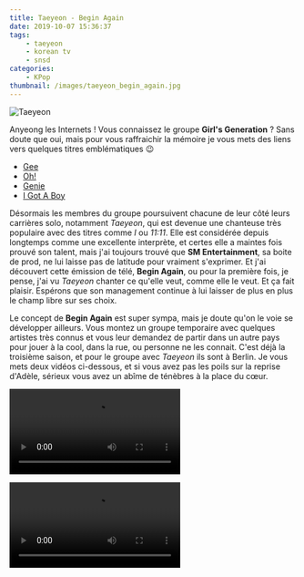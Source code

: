 ```yaml
---
title: Taeyeon - Begin Again
date: 2019-10-07 15:36:37
tags: 
    - taeyeon
    - korean tv
    - snsd
categories: 
    - KPop
thumbnail: /images/taeyeon_begin_again.jpg
---
```

![Taeyeon](/images/taeyeon_begin_again.jpg)

Anyeong les Internets ! Vous connaissez le groupe **Girl's Generation** ? Sans doute que oui, mais pour vous raffraichir la mémoire je vous mets des liens vers quelques titres emblématiques 😉

* [Gee](https://www.youtube.com/watch?v=U7mPqycQ0tQ)
* [Oh!](https://www.youtube.com/watch?v=TGbwL8kSpEk)
* [Genie](https://www.youtube.com/watch?v=6SwiSpudKWI)
* [I Got A Boy](https://www.youtube.com/watch?v=wq7ftOZBy0E)

Désormais les membres du groupe poursuivent chacune de leur côté leurs carrières solo, notamment *Taeyeon*, qui est devenue une chanteuse très populaire avec des titres comme *I* ou *11:11*. Elle est considérée depuis longtemps comme une excellente interprète, et certes elle a maintes fois prouvé son talent, mais j'ai toujours trouvé que **SM Entertainment**, sa boite de prod, ne lui laisse pas de latitude pour vraiment s'exprimer. Et j'ai découvert cette émission de télé, **Begin Again**, ou pour la première fois, je pense, j'ai vu *Taeyeon* chanter ce qu'elle veut, comme elle le veut. Et ça fait plaisir. Espérons que son management continue à lui laisser de plus en plus le champ libre sur ses choix.

Le concept de **Begin Again** est super sympa, mais je doute qu'on le voie se développer ailleurs. Vous montez un groupe temporaire avec quelques artistes très connus et vous leur demandez de partir dans un autre pays pour jouer à la cool, dans la rue, ou personne ne les connait. C'est déjà la troisième saison, et pour le groupe avec *Taeyeon* ils sont à Berlin. Je vous mets deux vidéos ci-dessous, et si vous avez pas les poils sur la reprise d'Adèle, sérieux vous avez un abîme de ténèbres à la place du cœur.

<video controls>  <source src="https://chaotiqueneut.re/youpladidou/taeyeon_nell_cover.mp4" type="video/mp4"></video><!-- markdownlint-disable MD033 -->

<video controls>  <source src="https://chaotiqueneut.re/youpladidou/taeyeon_whenwewereyoung.mp4" type="video/mp4"></video><!-- markdownlint-disable MD033 -->
